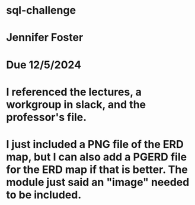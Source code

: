 # sql-challenge
# Jennifer Foster
# Due 12/5/2024
# I referenced the lectures, a workgroup in slack, and the professor's file. 
# I just included a PNG file of the ERD map, but I can also add a PGERD file for the ERD map if that is better. The module just said an "image" needed to be included.